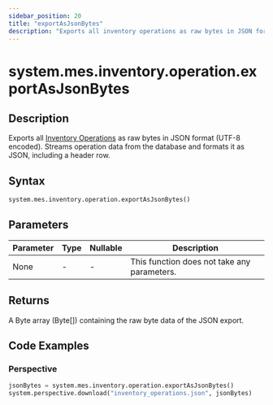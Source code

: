 ```yaml
---
sidebar_position: 20
title: "exportAsJsonBytes"
description: "Exports all inventory operations as raw bytes in JSON format (UTF-8 encoded)"
---
```


# system.mes.inventory.operation.exportAsJsonBytes

## Description

Exports all [Inventory Operations](../../data-model/inventory-operation-model/inventory-operation) as raw bytes in JSON format
(UTF-8 encoded). Streams operation data from the database and formats it as JSON, including a
header row.

## Syntax

```python
system.mes.inventory.operation.exportAsJsonBytes()
```

## Parameters

| Parameter | Type | Nullable | Description                                 |
|-----------|------|----------|---------------------------------------------|
| None      | -    | -        | This function does not take any parameters. |

## Returns

A Byte array (Byte[]) containing the raw byte data of the JSON export.

## Code Examples

### Perspective
```python
jsonBytes = system.mes.inventory.operation.exportAsJsonBytes()
system.perspective.download("inventory_operations.json", jsonBytes)
```



